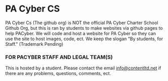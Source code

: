 # PA Cyber CS
PA Cyber Cs (The github org) is NOT the official PA Cyber Charter School Github Org, but this is ran by students to make websites via github pages to help PACyber. 
We will code and host a website for PA Cyber so they can use the site to host images, code, ect. We keep the slogan "By students, for Staff." (Trademark Pending)

### FOR PACYBER STAFF AND LEGAL TEAM(S)
This is hosted by a student. Please contact the email info@contentltd.net if there are any problems, questions, comments, ect.
